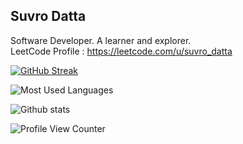 ## Suvro Datta

Software Developer. A learner and explorer. </br> 
LeetCode Profile : https://leetcode.com/u/suvro_datta

[![GitHub Streak](https://github-readme-streak-stats.herokuapp.com/?user=suvrodattamitu&currStreakNum=2FD3EB&fire=pink&sideLabels=F00&theme=nightowl)](https://git.io/streak-stats)


![Most Used Languages](https://github-readme-stats.vercel.app/api/top-langs/?username=dhrupo&theme=blue-green)


![Github stats](https://github-readme-stats.vercel.app/api?username=suvrodattamitu&count_private=true&theme=dark)

![Profile View Counter](https://komarev.com/ghpvc/?username=suvrodattamitu)
